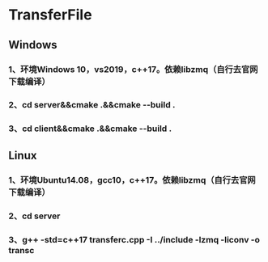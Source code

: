 # TransferFile<br>
## Windows<br>
### 1、环境Windows 10，vs2019，c++17。依赖libzmq（自行去官网下载编译）<br>
### 2、cd server&&cmake .&&cmake --build .<br>
### 3、cd client&&cmake .&&cmake --build .<br>
## Linux<br>
### 1、环境Ubuntu14.08，gcc10，c++17。依赖libzmq（自行去官网下载编译）<br>
### 2、cd server<br>
### 3、g++ -std=c++17 transferc.cpp -I ../include -lzmq -liconv -o transc <br>
